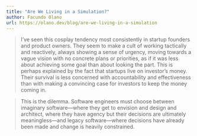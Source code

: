 ```yaml
---
title: "Are We Living in a Simulation?"
author: Facundo Olano
url: https://olano.dev/blog/are-we-living-in-a-simulation
---
```


> I’ve seen this cosplay tendency most consistently in startup founders and product owners. They seem to make a cult of working tactically and reactively, always showing a sense of urgency, moving towards a vague vision with no concrete plans or priorities, as if it was less about achieving some goal than about looking the part.
>  This is perhaps explained by the fact that startups live on investor’s money. Their survival is less concerned with accountability and effectiveness than with making a convincing case for investors to keep the money coming in.


> This is the dilemma. Software engineers must choose between imaginary software—where they get to envision and design and architect, where they have agency but their decisions are ultimately meaningless—and legacy software—where decisions have already been made and change is heavily constrained.



